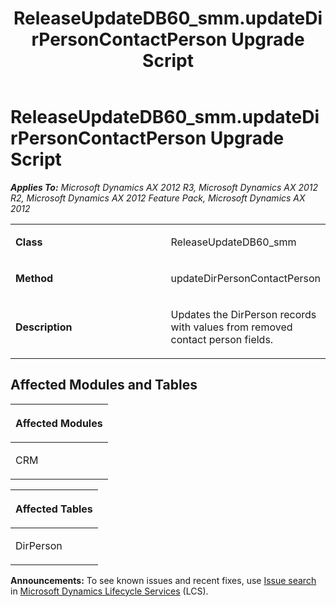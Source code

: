 ﻿---
title: ReleaseUpdateDB60_smm.updateDirPersonContactPerson Upgrade Script
TOCTitle: ReleaseUpdateDB60_smm.updateDirPersonContactPerson Upgrade Script
ms:assetid: 6798ee8e-d0f1-2425-a1ec-cb801f0bfe6c
ms:mtpsurl: https://msdn.microsoft.com/en-us/library/JJ685584(v=AX.60)
ms:contentKeyID: 49708785
ms.date: 05/18/2015
mtps_version: v=AX.60
---

# ReleaseUpdateDB60\_smm.updateDirPersonContactPerson Upgrade Script 


_**Applies To:** Microsoft Dynamics AX 2012 R3, Microsoft Dynamics AX 2012 R2, Microsoft Dynamics AX 2012 Feature Pack, Microsoft Dynamics AX 2012_

<table>
<colgroup>
<col style="width: 50%" />
<col style="width: 50%" />
</colgroup>
<tbody>
<tr class="odd">
<td><p><strong>Class</strong></p></td>
<td><p>ReleaseUpdateDB60_smm</p></td>
</tr>
<tr class="even">
<td><p><strong>Method</strong></p></td>
<td><p>updateDirPersonContactPerson</p></td>
</tr>
<tr class="odd">
<td><p><strong>Description</strong></p></td>
<td><p>Updates the DirPerson records with values from removed contact person fields.</p></td>
</tr>
</tbody>
</table>


## Affected Modules and Tables

<table>
<colgroup>
<col style="width: 100%" />
</colgroup>
<thead>
<tr class="header">
<th><p>Affected Modules</p></th>
</tr>
</thead>
<tbody>
<tr class="odd">
<td><p>CRM</p></td>
</tr>
</tbody>
</table>


<table>
<colgroup>
<col style="width: 100%" />
</colgroup>
<thead>
<tr class="header">
<th><p>Affected Tables</p></th>
</tr>
</thead>
<tbody>
<tr class="odd">
<td><p>DirPerson</p></td>
</tr>
</tbody>
</table>

  
**Announcements:** To see known issues and recent fixes, use [Issue search](http://go.microsoft.com/fwlink/?linkid=389258) in [Microsoft Dynamics Lifecycle Services](http://go.microsoft.com/fwlink/?linkid=306505) (LCS).

